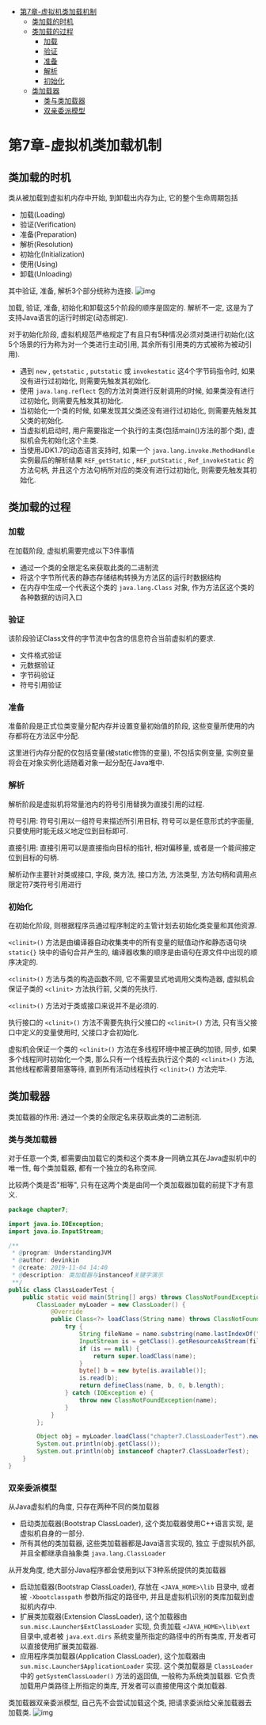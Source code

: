 - [第7章-虚拟机类加载机制](#sec-1)
  - [类加载的时机](#sec-1-1)
  - [类加载的过程](#sec-1-2)
    - [加载](#sec-1-2-1)
    - [验证](#sec-1-2-2)
    - [准备](#sec-1-2-3)
    - [解析](#sec-1-2-4)
    - [初始化](#sec-1-2-5)
  - [类加载器](#sec-1-3)
    - [类与类加载器](#sec-1-3-1)
    - [双亲委派模型](#sec-1-3-2)

# 第7章-虚拟机类加载机制<a id="sec-1"></a>

## 类加载的时机<a id="sec-1-1"></a>

类从被加载到虚拟机内存中开始, 到卸载出内存为止, 它的整个生命周期包括

-   加载(Loading)
-   验证(Verification)
-   准备(Preparation)
-   解析(Resolution)
-   初始化(Initialization)
-   使用(Using)
-   卸载(Unloading)

其中验证, 准备, 解析3个部分统称为连接. ![img](./images/LoadingClass.png)

加载, 验证, 准备, 初始化和卸载这5个阶段的顺序是固定的. 解析不一定, 这是为了支持Java语言的运行时绑定(动态绑定).

对于初始化阶段, 虚拟机规范严格规定了有且只有5种情况必须对类进行初始化(这5个场景的行为称为对一个类进行主动引用, 其余所有引用类的方式被称为被动引用).

-   遇到 `new` , `getstatic` , `putstatic` 或 `invokestatic` 这4个字节码指令时, 如果没有进行过初始化, 则需要先触发其初始化.
-   使用 `java.lang.reflect` 包的方法对类进行反射调用的时候, 如果类没有进行过初始化, 则需要先触发其初始化.
-   当初始化一个类的时候, 如果发现其父类还没有进行过初始化, 则需要先触发其父类的初始化.
-   当虚拟机启动时, 用户需要指定一个执行的主类(包括main()方法的那个类), 虚拟机会先初始化这个主类.
-   当使用JDK1.7的动态语言支持时, 如果一个 `java.lang.invoke.MethodHandle` 实例最后的解析结果 `REF_getStatic` , `REF_putStatic` , `Ref_invokeStatic` 的方法句柄, 并且这个方法句柄所对应的类没有进行过初始化, 则需要先触发其初始化.

## 类加载的过程<a id="sec-1-2"></a>

### 加载<a id="sec-1-2-1"></a>

在加载阶段, 虚拟机需要完成以下3件事情

-   通过一个类的全限定名来获取此类的二进制流
-   将这个字节所代表的静态存储结构转换为方法区的运行时数据结构
-   在内存中生成一个代表这个类的 `java.lang.Class` 对象, 作为方法区这个类的各种数据的访问入口

### 验证<a id="sec-1-2-2"></a>

该阶段验证Class文件的字节流中包含的信息符合当前虚拟机的要求.

-   文件格式验证
-   元数据验证
-   字节码验证
-   符号引用验证

### 准备<a id="sec-1-2-3"></a>

准备阶段是正式位类变量分配内存并设置变量初始值的阶段, 这些变量所使用的内存都将在方法区中分配.

这里进行内存分配的仅包括变量(被static修饰的变量), 不包括实例变量, 实例变量将会在对象实例化适随着对象一起分配在Java堆中.

### 解析<a id="sec-1-2-4"></a>

解析阶段是虚拟机将常量池内的符号引用替换为直接引用的过程.

符号引用: 符号引用以一组符号来描述所引用目标, 符号可以是任意形式的字面量, 只要使用时能无歧义地定位到目标即可.

直接引用: 直接引用可以是直接指向目标的指针, 相对偏移量, 或者是一个能间接定位到目标的句柄.

解析动作主要针对类或接口, 字段, 类方法, 接口方法, 方法类型, 方法句柄和调用点限定符7类符号引用进行

### 初始化<a id="sec-1-2-5"></a>

在初始化阶段, 则根据程序员通过程序制定的主管计划去初始化类变量和其他资源.

`<clinit>()` 方法是由编译器自动收集类中的所有变量的赋值动作和静态语句块 `static{}` 块中的语句合并产生的, 编译器收集的顺序是由语句在源文件中出现的顺序决定的.

`<clinit>()` 方法与类的构造函数不同, 它不需要显式地调用父类构造器, 虚拟机会保证子类的 `<clinit>` 方法执行前, 父类的先执行.

`<clinit>()` 方法对于类或接口来说并不是必须的.

执行接口的 `<clinit>()` 方法不需要先执行父接口的 `<clinit>()` 方法, 只有当父接口中定义的变量使用时, 父接口才会初始化.

虚拟机会保证一个类的 `<clinit>()` 方法在多线程环境中被正确的加锁, 同步, 如果多个线程同时初始化一个类, 那么只有一个线程去执行这个类的 `<clinit>()` 方法, 其他线程都需要阻塞等待, 直到所有活动线程执行 `<clinit>()` 方法完毕.

## 类加载器<a id="sec-1-3"></a>

类加载器的作用: 通过一个类的全限定名来获取此类的二进制流.

### 类与类加载器<a id="sec-1-3-1"></a>

对于任意一个类, 都需要由加载它的类和这个类本身一同确立其在Java虚拟机中的唯一性, 每个类加载器, 都有一个独立的名称空间.

比较两个类是否"相等", 只有在这两个类是由同一个类加载器加载的前提下才有意义.

```java
package chapter7;

import java.io.IOException;
import java.io.InputStream;

/**
 * @program: UnderstandingJVM
 * @author: devinkin
 * @create: 2019-11-04 14:40
 * @description: 类加载器与instanceof关键字演示
 **/
public class ClassLoaderTest {
    public static void main(String[] args) throws ClassNotFoundException, IllegalAccessException, InstantiationException {
        ClassLoader myLoader = new ClassLoader() {
            @Override
            public Class<?> loadClass(String name) throws ClassNotFoundException {
                try {
                    String fileName = name.substring(name.lastIndexOf(".") + 1) + ".class";
                    InputStream is = getClass().getResourceAsStream(fileName);
                    if (is == null) {
                        return super.loadClass(name);
                    }
                    byte[] b = new byte[is.available()];
                    is.read(b);
                    return defineClass(name, b, 0, b.length);
                } catch (IOException e) {
                    throw new ClassNotFoundException(name);
                }
            }
        };

        Object obj = myLoader.loadClass("chapter7.ClassLoaderTest").newInstance();
        System.out.println(obj.getClass());
        System.out.println(obj instanceof chapter7.ClassLoaderTest);
    }
}
```

### 双亲委派模型<a id="sec-1-3-2"></a>

从Java虚拟机的角度, 只存在两种不同的类加载器

-   启动类加载器(Bootstrap ClassLoader), 这个类加载器使用C++语言实现, 是虚拟机自身的一部分.
-   所有其他的类加载器, 这些类加载器都是Java语言实现的, 独立 于虚拟机外部, 并且全都继承自抽象类 `java.lang.ClassLoader`

从开发角度, 绝大部分Java程序都会使用到以下3种系统提供的类加载器

-   启动加载器(Bootstrap ClassLoader), 存放在 `<JAVA_HOME>\lib` 目录中, 或者被 `-Xbootclasspath` 参数所指定的路径中, 并且是虚拟机识别的类库加载到虚拟机内存中.
-   扩展类加载器(Extension ClassLoader), 这个加载器由 `sun.misc.Launcher$ExtClassLoader` 实现, 负责加载 `<JAVA_HOME>\lib\ext` 目录中,或者被 `java.ext.dirs` 系统变量所指定的路径中的所有类库, 开发者可以直接使用扩展类加载器.
-   应用程序类加载器(Application ClassLoader), 这个加载器由 `sun.misc.Launcher$ApplicationLoader` 实现. 这个类加载器是 `ClassLoader` 中的 `getSystemClassLoader()` 方法的返回值, 一般称为系统类加载器. 它负责加载用户类路径上所指定的类库, 开发者可以直接使用这个类加载器.

类加载器双亲委派模型, 自己先不会尝试加载这个类, 把请求委派给父亲加载器去加载类. ![img](./images/ClassLoader.png)
